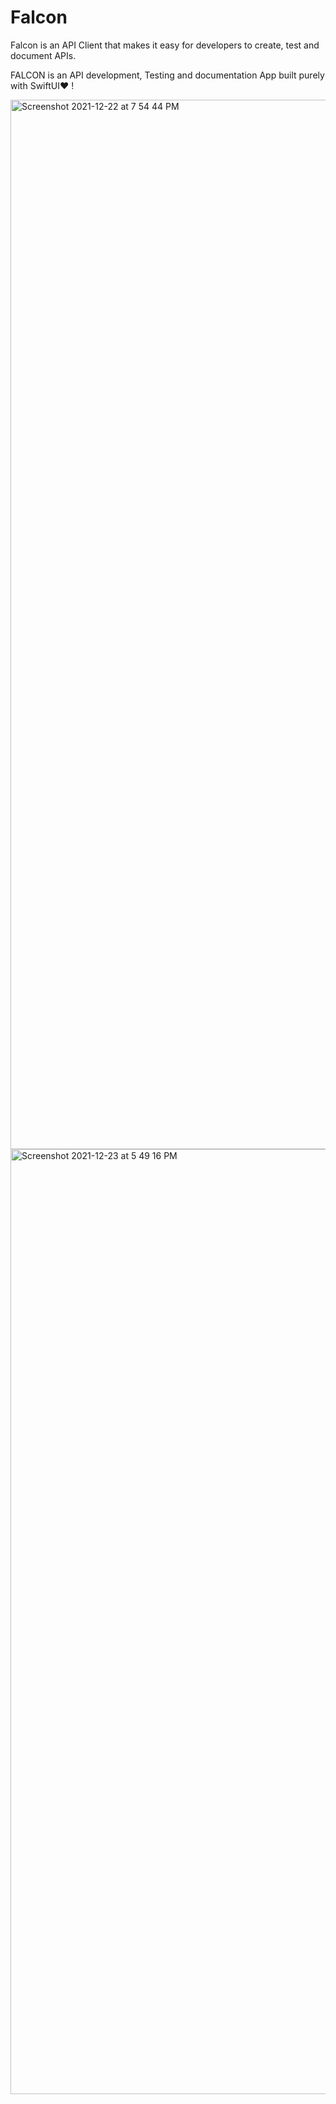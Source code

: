 # Falcon
Falcon is an API Client that makes it easy for developers to create, test and document APIs.

FALCON is an API development, Testing and documentation App built purely with SwiftUI❤️ !

<img width="1679" alt="Screenshot 2021-12-22 at 7 54 44 PM" src="https://user-images.githubusercontent.com/56252259/147107564-f4ea7a6b-8b8c-4d33-8376-4bba9e0fea9c.png">


<img width="1512" alt="Screenshot 2021-12-23 at 5 49 16 PM" src="https://user-images.githubusercontent.com/56252259/147239698-fc3b11b7-0d08-4bf9-b7b3-0a4023391e8f.png">
